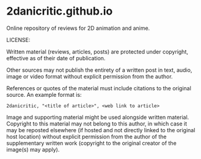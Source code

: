 # 2danicritic.github.io

Online repository of reviews for 2D animation and anime.


LICENSE:

Written material (reviews, articles, posts) are protected under copyright, effective as of their date of publication.

Other sources may not publish the entirety of a written post in text, audio, image or video format without explicit permission from the author. 

References or quotes of the material must include citations to the original source. An example format is:

    2danicritic, "<title of article>", <web link to article>
    
Image and supporting material might be used alongside written material. Copyright to this material may not belong to this author, in which case it may be reposted elsewhere (if hosted and not directly linked to the original host location) without explicit permission from the author of the supplementary written work (copyright to the original creator of the image(s) may apply). 

